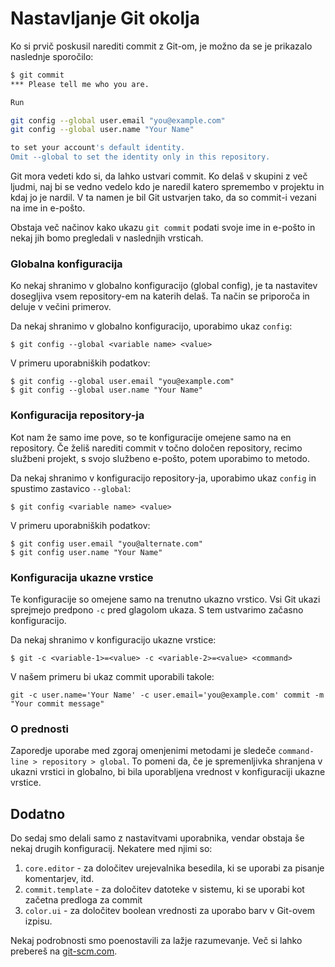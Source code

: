 # Nastavljanje Git okolja

Ko si prvič poskusil narediti commit z Git-om, je možno da se je prikazalo naslednje sporočilo:

```bash
$ git commit
*** Please tell me who you are.

Run

git config --global user.email "you@example.com"
git config --global user.name "Your Name"

to set your account's default identity.
Omit --global to set the identity only in this repository.
```

Git mora vedeti kdo si, da lahko ustvari commit. Ko delaš v skupini z več ljudmi, naj bi se vedno vedelo kdo je naredil katero spremembo v projektu in kdaj jo je nardil. V ta namen je bil Git ustvarjen tako, da so commit-i vezani na ime in e-pošto.

Obstaja več načinov kako ukazu `git commit` podati svoje ime in e-pošto in nekaj jih bomo pregledali v naslednjih vrsticah.

### Globalna konfiguracija

Ko nekaj shranimo v globalno konfiguracijo (global config), je ta nastavitev dosegljiva vsem repository-em na katerih delaš. Ta način se priporoča in deluje v večini primerov.

Da nekaj shranimo v globalno konfiguracijo, uporabimo ukaz `config`:

`$ git config --global <variable name> <value>`

V primeru uporabniških podatkov:

```
$ git config --global user.email "you@example.com"
$ git config --global user.name "Your Name"
```

### Konfiguracija repository-ja

Kot nam že samo ime pove, so te konfiguracije omejene samo na en repository. Če želiš narediti commit v točno določen repository, recimo službeni projekt, s svojo službeno e-pošto, potem uporabimo to metodo.

Da nekaj shranimo v konfiguracijo repository-ja, uporabimo ukaz `config` in spustimo zastavico `--global`:


`$ git config <variable name> <value>`

V primeru uporabniških podatkov:

```
$ git config user.email "you@alternate.com"
$ git config user.name "Your Name"
```

### Konfiguracija ukazne vrstice

Te konfiguracije so omejene samo na trenutno ukazno vrstico. Vsi Git ukazi sprejmejo predpono `-c` pred glagolom ukaza. S tem ustvarimo začasno konfiguracijo.

Da nekaj shranimo v konfiguracijo ukazne vrstice:

`$ git -c <variable-1>=<value> -c <variable-2>=<value> <command>`

V našem primeru bi ukaz commit uporabili takole:

`git -c user.name='Your Name' -c user.email='you@example.com' commit -m "Your commit message"`

### O prednosti

Zaporedje uporabe med zgoraj omenjenimi metodami je sledeče `command-line > repository > global`. To pomeni da, če je spremenljivka shranjena v ukazni vrstici in globalno, bi bila uporabljena vrednost v konfiguraciji ukazne vrstice.

## Dodatno

Do sedaj smo delali samo z nastavitvami uporabnika, vendar obstaja še nekaj drugih konfiguracij. Nekatere med njimi so: 

1.  `core.editor` - za določitev urejevalnika besedila, ki se uporabi za pisanje komentarjev, itd.
2.  `commit.template` - za določitev datoteke v sistemu, ki se uporabi kot začetna predloga za commit 
3.  `color.ui` - za določitev boolean vrednosti za uporabo barv v Git-ovem izpisu.

Nekaj podrobnosti smo poenostavili za lažje razumevanje. Več si lahko prebereš na [git-scm.com](https://git-scm.com/book/en/v2/Customizing-Git-Git-Configuration).
